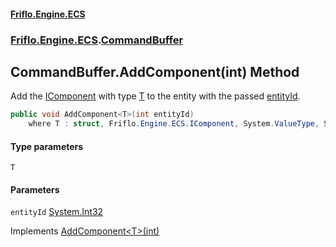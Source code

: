 #### [Friflo.Engine.ECS](index.md 'index')
### [Friflo.Engine.ECS](Friflo.Engine.ECS.md 'Friflo.Engine.ECS').[CommandBuffer](CommandBuffer.md 'Friflo.Engine.ECS.CommandBuffer')

## CommandBuffer.AddComponent<T>(int) Method

Add the [IComponent](IComponent.md 'Friflo.Engine.ECS.IComponent') with type [T](CommandBuffer.AddComponent_T_(int).md#Friflo.Engine.ECS.CommandBuffer.AddComponent_T_(int).T 'Friflo.Engine.ECS.CommandBuffer.AddComponent<T>(int).T') to the entity with the passed [entityId](CommandBuffer.AddComponent_T_(int).md#Friflo.Engine.ECS.CommandBuffer.AddComponent_T_(int).entityId 'Friflo.Engine.ECS.CommandBuffer.AddComponent<T>(int).entityId').

```csharp
public void AddComponent<T>(int entityId)
    where T : struct, Friflo.Engine.ECS.IComponent, System.ValueType, System.ValueType;
```
#### Type parameters

<a name='Friflo.Engine.ECS.CommandBuffer.AddComponent_T_(int).T'></a>

`T`
#### Parameters

<a name='Friflo.Engine.ECS.CommandBuffer.AddComponent_T_(int).entityId'></a>

`entityId` [System.Int32](https://docs.microsoft.com/en-us/dotnet/api/System.Int32 'System.Int32')

Implements [AddComponent&lt;T&gt;(int)](ICommandBuffer.AddComponent_T_(int).md 'Friflo.Engine.ECS.ICommandBuffer.AddComponent<T>(int)')